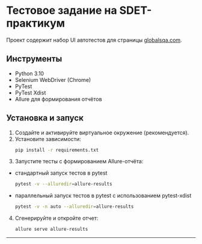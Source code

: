 # Тестовое задание на SDET-практикум

Проект содержит набор UI автотестов для страницы [globalsqa.com](https://www.globalsqa.com/angularJs-protractor/BankingProject/#/manager).

## Инструменты

- Python 3.10
- Selenium WebDriver (Chrome)
- PyTest
- PyTest Xdist
- Allure для формирования отчётов


## Установка и запуск

1. Создайте и активируйте виртуальное окружение (рекомендуется).
2. Установите зависимости:
   ```bash
   pip install -r requirements.txt
3. Запустите тесты с формированием Allure-отчёта:
 - стандартный запуск тестов в pytest
         
   ```bash   
   pytest -v --alluredir=allure-results
   
 - параллельный запуск тестов в pytest с использованием pytest-xdist
   ```bash
   pytest -v -n auto --alluredir=allure-results
   
4. Сгенерируйте и откройте отчет:
   ```bash
   allure serve allure-results
---



   


